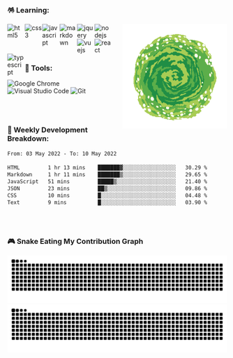 ### 🪅 Learning:

<p>
  <img alt="portal" align="right" src="./assets/img/portal.gif" width="240" />
  <img alt="html5" align="left" src="https://cdn.jsdelivr.net/gh/devicons/devicon/icons/html5/html5-original.svg" width="40" />
  <img alt="css3" align="left" src="https://cdn.jsdelivr.net/gh/devicons/devicon/icons/css3/css3-original.svg" width="40" />
  <img alt="javascript" align="left" src="https://cdn.jsdelivr.net/gh/devicons/devicon/icons/javascript/javascript-original.svg" width="40" />
  <img alt="markdown" align="left" src="https://cdn.jsdelivr.net/gh/devicons/devicon/icons/markdown/markdown-original.svg" width="40" />
  <img alt="jquery" align="left" src="https://cdn.jsdelivr.net/gh/devicons/devicon/icons/jquery/jquery-original.svg" width="40" />
  <img alt="nodejs" align="left" src="https://cdn.jsdelivr.net/gh/devicons/devicon/icons/nodejs/nodejs-original.svg" width="40" />
  <img alt="vuejs" align="left" src="https://cdn.jsdelivr.net/gh/devicons/devicon/icons/vuejs/vuejs-original.svg" width="40" />
  <img alt="react" align="left" src="https://cdn.jsdelivr.net/gh/devicons/devicon/icons/react/react-original.svg" width="40" />
  <img alt="typescript" align="left" src="https://cdn.jsdelivr.net/gh/devicons/devicon/icons/typescript/typescript-original.svg" width="40" />        
</p>
  
<br>
<br>
<br>
<br>

### 🔖 Tools:

<p>
  <img alt="Google Chrome" src="https://img.shields.io/badge/Google Chrome-4285F4?&style=flat&logo=Google Chrome&logoColor=white" height="25" />
  <img alt="Visual Studio Code" src="https://img.shields.io/badge/Visual Studio Code-007ACC?&style=flat&logo=Visual Studio Code&logoColor=white" height="25" />
  <img alt="Git"  src="https://img.shields.io/badge/Git-F05032?&style=flat&logo=Git&logoColor=white" height="25" />
</p>

<br>
<br>

### 🌠 Weekly Development Breakdown:

<!--START_SECTION:waka-->

```text
From: 03 May 2022 - To: 10 May 2022

HTML         1 hr 13 mins    ███████▓░░░░░░░░░░░░░░░░░   30.29 %
Markdown     1 hr 11 mins    ███████▒░░░░░░░░░░░░░░░░░   29.65 %
JavaScript   51 mins         █████▒░░░░░░░░░░░░░░░░░░░   21.40 %
JSON         23 mins         ██▒░░░░░░░░░░░░░░░░░░░░░░   09.86 %
CSS          10 mins         █░░░░░░░░░░░░░░░░░░░░░░░░   04.48 %
Text         9 mins          █░░░░░░░░░░░░░░░░░░░░░░░░   03.90 %
```

<!--END_SECTION:waka-->

<br>
<br>

### 🎮 Snake Eating My Contribution Graph

![github contribution grid snake animation](https://raw.githubusercontent.com/Turing-bot/Turing-bot/output/github-contribution-grid-snake-dark.svg#gh-dark-mode-only)
![github contribution grid snake animation](https://raw.githubusercontent.com/Turing-bot/Turing-bot/output/github-contribution-grid-snake.svg#gh-light-mode-only)
